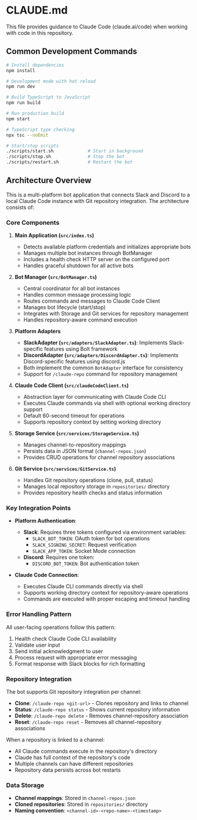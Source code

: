 # CLAUDE.md

This file provides guidance to Claude Code (claude.ai/code) when working with code in this repository.

## Common Development Commands

```bash
# Install dependencies
npm install

# Development mode with hot reload
npm run dev

# Build TypeScript to JavaScript
npm run build

# Run production build
npm start

# TypeScript type checking
npx tsc --noEmit

# Start/stop scripts
./scripts/start.sh             # Start in background
./scripts/stop.sh              # Stop the bot
./scripts/restart.sh           # Restart the bot
```

## Architecture Overview

This is a multi-platform bot application that connects Slack and Discord to a local Claude Code instance with Git repository integration. The architecture consists of:

### Core Components

1. **Main Application (`src/index.ts`)**
   - Detects available platform credentials and initializes appropriate bots
   - Manages multiple bot instances through BotManager
   - Includes a health check HTTP server on the configured port
   - Handles graceful shutdown for all active bots

2. **Bot Manager (`src/BotManager.ts`)**
   - Central coordinator for all bot instances
   - Handles common message processing logic
   - Routes commands and messages to Claude Code Client
   - Manages bot lifecycle (start/stop)
   - Integrates with Storage and Git services for repository management
   - Handles repository-aware command execution

3. **Platform Adapters**
   - **SlackAdapter (`src/adapters/SlackAdapter.ts`)**: Implements Slack-specific features using Bolt framework
   - **DiscordAdapter (`src/adapters/DiscordAdapter.ts`)**: Implements Discord-specific features using discord.js
   - Both implement the common `BotAdapter` interface for consistency
   - Support for `/claude-repo` command for repository management

4. **Claude Code Client (`src/claudeCodeClient.ts`)**
   - Abstraction layer for communicating with Claude Code CLI
   - Executes Claude commands via shell with optional working directory support
   - Default 60-second timeout for operations
   - Supports repository context by setting working directory

5. **Storage Service (`src/services/StorageService.ts`)**
   - Manages channel-to-repository mappings
   - Persists data in JSON format (`channel-repos.json`)
   - Provides CRUD operations for channel repository associations

6. **Git Service (`src/services/GitService.ts`)**
   - Handles Git repository operations (clone, pull, status)
   - Manages local repository storage in `repositories/` directory
   - Provides repository health checks and status information

### Key Integration Points

- **Platform Authentication**:
  - **Slack**: Requires three tokens configured via environment variables:
    - `SLACK_BOT_TOKEN`: OAuth token for bot operations
    - `SLACK_SIGNING_SECRET`: Request verification
    - `SLACK_APP_TOKEN`: Socket Mode connection
  - **Discord**: Requires one token:
    - `DISCORD_BOT_TOKEN`: Bot authentication token

- **Claude Code Connection**: 
  - Executes Claude CLI commands directly via shell
  - Supports working directory context for repository-aware operations
  - Commands are executed with proper escaping and timeout handling

### Error Handling Pattern

All user-facing operations follow this pattern:
1. Health check Claude Code CLI availability
2. Validate user input
3. Send initial acknowledgment to user
4. Process request with appropriate error messaging
5. Format response with Slack blocks for rich formatting

### Repository Integration

The bot supports Git repository integration per channel:
- **Clone**: `/claude-repo <git-url>` - Clones repository and links to channel
- **Status**: `/claude-repo status` - Shows current repository information
- **Delete**: `/claude-repo delete` - Removes channel-repository association
- **Reset**: `/claude-repo reset` - Removes all channel-repository associations

When a repository is linked to a channel:
- All Claude commands execute in the repository's directory
- Claude has full context of the repository's code
- Multiple channels can have different repositories
- Repository data persists across bot restarts

### Data Storage

- **Channel mappings**: Stored in `channel-repos.json`
- **Cloned repositories**: Stored in `repositories/` directory
- **Naming convention**: `<channel-id>-<repo-name>-<timestamp>`